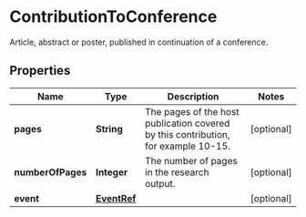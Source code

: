

# ContributionToConference

Article, abstract or poster, published in continuation of a conference.
## Properties

Name | Type | Description | Notes
------------ | ------------- | ------------- | -------------
**pages** | **String** | The pages of the host publication covered by this contribution, for example 10-15. |  [optional]
**numberOfPages** | **Integer** | The number of pages in the research output. |  [optional]
**event** | [**EventRef**](EventRef.md) |  |  [optional]



